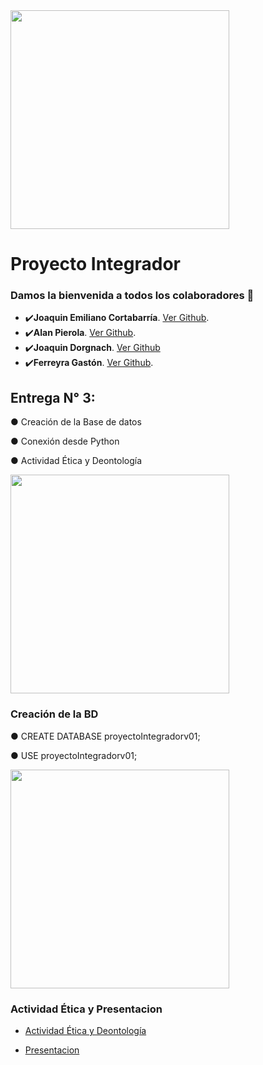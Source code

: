 <img src="https://github.com/gastonloco/Conexion_Bd_Python/blob/main/imagenes/logo2.png" align="center" height="350">

# Proyecto Integrador

### Damos la bienvenida a todos los colaboradores 💙

- ✔️**Joaquin Emiliano Cortabarría**.  [Ver Github](https://github.com/joacorta).
- ✔️**Alan Pierola**.  [Ver Github](https://github.com/alancodigo).
- ✔️**Joaquin Dorgnach**.  [Ver Github](https://github.com/Joaquinn31)
- ✔️**Ferreyra Gastón**.  [Ver Github](https://github.com/gastonloco).


## Entrega N° 3:
● Creación de la Base de datos

● Conexión desde Python

● Actividad Ética y Deontología

<img src="https://github.com/gastonloco/Conexion_Bd_Python/blob/main/imagenes/vs_1.png" align="center" height="350">

### Creación de la BD

● CREATE DATABASE proyectoIntegradorv01;

● USE proyectoIntegradorv01;

<img src="https://github.com/gastonloco/Conexion_Bd_Python/blob/main/imagenes/bd_1.png" align="center" height="350">


### Actividad Ética y Presentacion


<!-- YT:START -->
- [Actividad Ética y Deontología][pdf1]

- [Presentacion][pdf2]
<!-- YT:END -->


[pdf1]: https://github.com/gastonloco/Conexion_Bd_Python/blob/main/Document/Actividad%20E%20y%20D.pdf
[pdf2]: https://github.com/gastonloco/Conexion_Bd_Python/blob/main/Document/Conexion%20Bd%20a%20Python.pdf